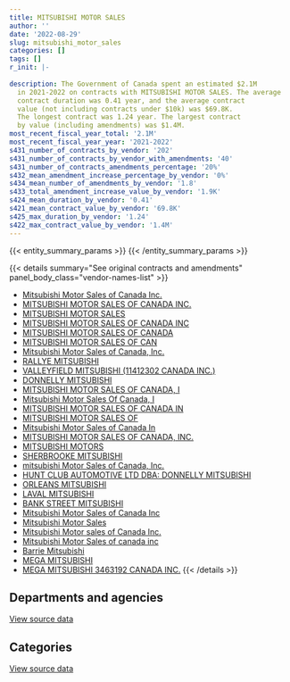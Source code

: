 ```yaml
---
title: MITSUBISHI MOTOR SALES
author: ''
date: '2022-08-29'
slug: mitsubishi_motor_sales
categories: []
tags: []
r_init: |-
  
description: The Government of Canada spent an estimated $2.1M
  in 2021-2022 on contracts with MITSUBISHI MOTOR SALES. The average
  contract duration was 0.41 year, and the average contract
  value (not including contracts under $10k) was $69.8K.
  The longest contract was 1.24 year. The largest contract
  by value (including amendments) was $1.4M.
most_recent_fiscal_year_total: '2.1M'
most_recent_fiscal_year_year: '2021-2022'
s431_number_of_contracts_by_vendor: '202'
s431_number_of_contracts_by_vendor_with_amendments: '40'
s431_number_of_contracts_amendments_percentage: '20%'
s432_mean_amendment_increase_percentage_by_vendor: '0%'
s434_mean_number_of_amendments_by_vendor: '1.8'
s433_total_amendment_increase_value_by_vendor: '1.9K'
s424_mean_duration_by_vendor: '0.41'
s421_mean_contract_value_by_vendor: '69.8K'
s425_max_duration_by_vendor: '1.24'
s422_max_contract_value_by_vendor: '1.4M'
---
```


<script src="/rmarkdown-libs/htmlwidgets/htmlwidgets.js"></script>
<link href="/rmarkdown-libs/datatables-css/datatables-crosstalk.css" rel="stylesheet" />
<script src="/rmarkdown-libs/datatables-binding/datatables.js"></script>
<script src="/rmarkdown-libs/jquery/jquery-3.6.0.min.js"></script>
<link href="/rmarkdown-libs/dt-core-bootstrap/css/dataTables.bootstrap.min.css" rel="stylesheet" />
<link href="/rmarkdown-libs/dt-core-bootstrap/css/dataTables.bootstrap.extra.css" rel="stylesheet" />
<script src="/rmarkdown-libs/dt-core-bootstrap/js/jquery.dataTables.min.js"></script>
<script src="/rmarkdown-libs/dt-core-bootstrap/js/dataTables.bootstrap.min.js"></script>
<link href="/rmarkdown-libs/crosstalk/css/crosstalk.min.css" rel="stylesheet" />
<script src="/rmarkdown-libs/crosstalk/js/crosstalk.min.js"></script>
<script src="/rmarkdown-libs/htmlwidgets/htmlwidgets.js"></script>
<link href="/rmarkdown-libs/datatables-css/datatables-crosstalk.css" rel="stylesheet" />
<script src="/rmarkdown-libs/datatables-binding/datatables.js"></script>
<script src="/rmarkdown-libs/jquery/jquery-3.6.0.min.js"></script>
<link href="/rmarkdown-libs/dt-core-bootstrap/css/dataTables.bootstrap.min.css" rel="stylesheet" />
<link href="/rmarkdown-libs/dt-core-bootstrap/css/dataTables.bootstrap.extra.css" rel="stylesheet" />
<script src="/rmarkdown-libs/dt-core-bootstrap/js/jquery.dataTables.min.js"></script>
<script src="/rmarkdown-libs/dt-core-bootstrap/js/dataTables.bootstrap.min.js"></script>
<link href="/rmarkdown-libs/crosstalk/css/crosstalk.min.css" rel="stylesheet" />
<script src="/rmarkdown-libs/crosstalk/js/crosstalk.min.js"></script>

{{< entity_summary_params >}}
{{< /entity_summary_params >}}

{{< details summary="See original contracts and amendments" panel_body_class="vendor-names-list" >}}
- [Mitsubishi Motor Sales of Canada Inc.](https://search.open.canada.ca/en/ct/?sort=contract_value_f%20desc&page=1&search_text=%22Mitsubishi%20Motor%20Sales%20of%20Canada%20Inc.%22)
- [MITSUBISHI MOTOR SALES OF CANADA INC.](https://search.open.canada.ca/en/ct/?sort=contract_value_f%20desc&page=1&search_text=%22MITSUBISHI%20MOTOR%20SALES%20OF%20CANADA%20INC.%22)
- [MITSUBISHI MOTOR SALES](https://search.open.canada.ca/en/ct/?sort=contract_value_f%20desc&page=1&search_text=%22MITSUBISHI%20MOTOR%20SALES%22)
- [MITSUBISHI MOTOR SALES OF CANADA INC](https://search.open.canada.ca/en/ct/?sort=contract_value_f%20desc&page=1&search_text=%22MITSUBISHI%20MOTOR%20SALES%20OF%20CANADA%20INC%22)
- [MITSUBISHI MOTOR SALES OF CANADA](https://search.open.canada.ca/en/ct/?sort=contract_value_f%20desc&page=1&search_text=%22MITSUBISHI%20MOTOR%20SALES%20OF%20CANADA%22)
- [MITSUBISHI MOTOR SALES OF CAN](https://search.open.canada.ca/en/ct/?sort=contract_value_f%20desc&page=1&search_text=%22MITSUBISHI%20MOTOR%20SALES%20OF%20CAN%22)
- [Mitsubishi Motor Sales of Canada, Inc.](https://search.open.canada.ca/en/ct/?sort=contract_value_f%20desc&page=1&search_text=%22Mitsubishi%20Motor%20Sales%20of%20Canada%2c%20Inc.%22)
- [RALLYE MITSUBISHI](https://search.open.canada.ca/en/ct/?sort=contract_value_f%20desc&page=1&search_text=%22RALLYE%20MITSUBISHI%22)
- [VALLEYFIELD MITSUBISHI (11412302 CANADA INC.)](https://search.open.canada.ca/en/ct/?sort=contract_value_f%20desc&page=1&search_text=%22VALLEYFIELD%20MITSUBISHI%20%2811412302%20CANADA%20INC.%29%22)
- [DONNELLY MITSUBISHI](https://search.open.canada.ca/en/ct/?sort=contract_value_f%20desc&page=1&search_text=%22DONNELLY%20MITSUBISHI%22)
- [MITSUBISHI MOTOR SALES OF CANADA, I](https://search.open.canada.ca/en/ct/?sort=contract_value_f%20desc&page=1&search_text=%22MITSUBISHI%20MOTOR%20SALES%20OF%20CANADA%2c%20I%22)
- [Mitsubishi Motor Sales Of Canada, I](https://search.open.canada.ca/en/ct/?sort=contract_value_f%20desc&page=1&search_text=%22Mitsubishi%20Motor%20Sales%20Of%20Canada%2c%20I%22)
- [MITSUBISHI MOTOR SALES OF CANADA IN](https://search.open.canada.ca/en/ct/?sort=contract_value_f%20desc&page=1&search_text=%22MITSUBISHI%20MOTOR%20SALES%20OF%20CANADA%20IN%22)
- [MITSUBISHI MOTOR SALES OF](https://search.open.canada.ca/en/ct/?sort=contract_value_f%20desc&page=1&search_text=%22MITSUBISHI%20MOTOR%20SALES%20OF%22)
- [Mitsubishi Motor Sales of Canada In](https://search.open.canada.ca/en/ct/?sort=contract_value_f%20desc&page=1&search_text=%22Mitsubishi%20Motor%20Sales%20of%20Canada%20In%22)
- [MITSUBISHI MOTOR SALES OF CANADA, INC.](https://search.open.canada.ca/en/ct/?sort=contract_value_f%20desc&page=1&search_text=%22MITSUBISHI%20MOTOR%20SALES%20OF%20CANADA%2c%20INC.%22)
- [MITSUBISHI MOTORS](https://search.open.canada.ca/en/ct/?sort=contract_value_f%20desc&page=1&search_text=%22MITSUBISHI%20MOTORS%22)
- [SHERBROOKE MITSUBISHI](https://search.open.canada.ca/en/ct/?sort=contract_value_f%20desc&page=1&search_text=%22SHERBROOKE%20MITSUBISHI%22)
- [mitsubishi Motor Sales of Canada, Inc.](https://search.open.canada.ca/en/ct/?sort=contract_value_f%20desc&page=1&search_text=%22mitsubishi%20Motor%20Sales%20of%20Canada%2c%20Inc.%22)
- [HUNT CLUB AUTOMOTIVE LTD DBA: DONNELLY MITSUBISHI](https://search.open.canada.ca/en/ct/?sort=contract_value_f%20desc&page=1&search_text=%22HUNT%20CLUB%20AUTOMOTIVE%20LTD%20DBA%3a%20DONNELLY%20MITSUBISHI%22)
- [ORLEANS MITSUBISHI](https://search.open.canada.ca/en/ct/?sort=contract_value_f%20desc&page=1&search_text=%22ORLEANS%20MITSUBISHI%22)
- [LAVAL MITSUBISHI](https://search.open.canada.ca/en/ct/?sort=contract_value_f%20desc&page=1&search_text=%22LAVAL%20MITSUBISHI%22)
- [BANK STREET MITSUBISHI](https://search.open.canada.ca/en/ct/?sort=contract_value_f%20desc&page=1&search_text=%22BANK%20STREET%20MITSUBISHI%22)
- [Mitsubishi Motor Sales of Canada Inc](https://search.open.canada.ca/en/ct/?sort=contract_value_f%20desc&page=1&search_text=%22Mitsubishi%20Motor%20Sales%20of%20Canada%20Inc%22)
- [Mitsubishi Motor Sales](https://search.open.canada.ca/en/ct/?sort=contract_value_f%20desc&page=1&search_text=%22Mitsubishi%20Motor%20Sales%22)
- [Mitsubishi Motor sales of Canada Inc.](https://search.open.canada.ca/en/ct/?sort=contract_value_f%20desc&page=1&search_text=%22Mitsubishi%20Motor%20sales%20of%20Canada%20Inc.%22)
- [Mitsubishi Motor Sales of canada inc](https://search.open.canada.ca/en/ct/?sort=contract_value_f%20desc&page=1&search_text=%22Mitsubishi%20Motor%20Sales%20of%20canada%20inc%22)
- [Barrie Mitsubishi](https://search.open.canada.ca/en/ct/?sort=contract_value_f%20desc&page=1&search_text=%22Barrie%20Mitsubishi%22)
- [MEGA MITSUBISHI](https://search.open.canada.ca/en/ct/?sort=contract_value_f%20desc&page=1&search_text=%22MEGA%20MITSUBISHI%22)
- [MEGA MITSUBISHI 3463192 CANADA INC.](https://search.open.canada.ca/en/ct/?sort=contract_value_f%20desc&page=1&search_text=%22MEGA%20MITSUBISHI%203463192%20CANADA%20INC.%22)
{{< /details >}}

## Departments and agencies

<div id="htmlwidget-1" style="width:100%;height:auto;" class="datatables html-widget"></div>
<script type="application/json" data-for="htmlwidget-1">{"x":{"style":"bootstrap","filter":"none","vertical":false,"data":[["<a href=\"/departments/aafc-aac/\">Agriculture and Agri-Food Canada<\/a>","<a href=\"/departments/cbsa-asfc/\">Canada Border Services Agency<\/a>","<a href=\"/departments/cfia-acia/\">Canadian Food Inspection Agency<\/a>","<a href=\"/departments/cic/\">Immigration, Refugees and Citizenship Canada<\/a>","<a href=\"/departments/cra-arc/\">Canada Revenue Agency<\/a>","<a href=\"/departments/csc-scc/\">Correctional Service of Canada<\/a>","<a href=\"/departments/dfo-mpo/\">Fisheries and Oceans Canada<\/a>","<a href=\"/departments/dnd-mdn/\">National Defence<\/a>","<a href=\"/departments/ec/\">Environment and Climate Change Canada<\/a>","<a href=\"/departments/hc-sc/\">Health Canada<\/a>","<a href=\"/departments/ic/\">Innovation, Science and Economic Development Canada<\/a>","<a href=\"/departments/isc-sac/\">Indigenous Services Canada<\/a>","<a href=\"/departments/jus/\">Department of Justice Canada<\/a>","<a href=\"/departments/osgg-bsgg/\">Office of the Secretary to the Governor General<\/a>","<a href=\"/departments/phac-aspc/\">Public Health Agency of Canada<\/a>","<a href=\"/departments/pwgsc-tpsgc/\">Public Services and Procurement Canada<\/a>","<a href=\"/departments/rcmp-grc/\">Royal Canadian Mounted Police<\/a>","<a href=\"/departments/tc/\">Transport Canada<\/a>","<a href=\"/departments/tsb-bst/\">Transportation Safety Board of Canada<\/a>","<a href=\"/departments/vac-acc/\">Veterans Affairs Canada<\/a>"],[57739.68,29651.77,null,null,null,457446.26,31190.27,1632502.17,null,null,44933.89,null,44933.89,44930.16,null,null,233071.79,419591.25,null,45736.08],[170134.9,227834.22,87371.64,null,56112.91,40070.1,117188.89,126756.66,null,null,130084.92,392382.9,null,null,40075.35,212940.78,657585.34,44933.89,43867.56,null],[288055.8,null,23864.21,null,27049.25,72882.74,325147.06,null,null,null,null,null,null,86200.92,341753.76,203372.46,151979.09,1479656.21,null,null],[102513.5,150497.22,null,86040.73,null,45384.08,386463.82,240490.05,33614.42,40070.1,null,null,null,null,103556.22,137897.29,45932.12,773661.4,null,null]],"container":"<table class=\"table table-striped table-hover row-border order-column display\">\n  <thead>\n    <tr>\n      <th>Department<\/th>\n      <th>2018-2019<\/th>\n      <th>2019-2020<\/th>\n      <th>2020-2021<\/th>\n      <th>2021-2022<\/th>\n    <\/tr>\n  <\/thead>\n<\/table>","options":{"order":[[4,"desc"]],"pageLength":10,"autoWidth":true,"columnDefs":[{"targets":1,"render":"function(data, type, row, meta) {\n    return type !== 'display' ? data : DTWidget.formatCurrency(data, \"$\", 2, 3, \",\", \".\", true, null);\n  }"},{"targets":2,"render":"function(data, type, row, meta) {\n    return type !== 'display' ? data : DTWidget.formatCurrency(data, \"$\", 2, 3, \",\", \".\", true, null);\n  }"},{"targets":3,"render":"function(data, type, row, meta) {\n    return type !== 'display' ? data : DTWidget.formatCurrency(data, \"$\", 2, 3, \",\", \".\", true, null);\n  }"},{"targets":4,"render":"function(data, type, row, meta) {\n    return type !== 'display' ? data : DTWidget.formatCurrency(data, \"$\", 2, 3, \",\", \".\", true, null);\n  }"},{"width":"16%","targets":[1,2,3,4]},{"className":"dt-right","targets":[1,2,3,4]}],"orderClasses":false}},"evals":["options.columnDefs.0.render","options.columnDefs.1.render","options.columnDefs.2.render","options.columnDefs.3.render"],"jsHooks":[]}</script>
<p class="text-right">
<a href="https://github.com/GoC-Spending/contracts-data/tree/main/data/out/vendors/mitsubishi_motor_sales/summary_by_fiscal_year_by_department.csv" class="source-data-link btn btn-link">View source data</a>
</p>

## Categories

<div id="htmlwidget-2" style="width:100%;height:auto;" class="datatables html-widget"></div>
<script type="application/json" data-for="htmlwidget-2">{"x":{"style":"bootstrap","filter":"none","vertical":false,"data":[["<a href=\"/categories/other/\">(Other)<\/a>","<a href=\"/categories/defence/\">Defence<\/a>","<a href=\"/categories/transportation_and_logistics/\">Transportation and logistics<\/a>","<a href=\"/categories/industrial_products_and_services/\">Industrial products and services<\/a>"],[null,1610279.34,1409225.04,22222.83],[null,126756.66,2220583.39,null],[null,null,2999961.5,null],[105906.29,240490.05,1799724.6,null]],"container":"<table class=\"table table-striped table-hover row-border order-column display\">\n  <thead>\n    <tr>\n      <th>Category<\/th>\n      <th>2018-2019<\/th>\n      <th>2019-2020<\/th>\n      <th>2020-2021<\/th>\n      <th>2021-2022<\/th>\n    <\/tr>\n  <\/thead>\n<\/table>","options":{"order":[[4,"desc"]],"dom":"t","pageLength":30,"autoWidth":true,"columnDefs":[{"targets":1,"render":"function(data, type, row, meta) {\n    return type !== 'display' ? data : DTWidget.formatCurrency(data, \"$\", 2, 3, \",\", \".\", true, null);\n  }"},{"targets":2,"render":"function(data, type, row, meta) {\n    return type !== 'display' ? data : DTWidget.formatCurrency(data, \"$\", 2, 3, \",\", \".\", true, null);\n  }"},{"targets":3,"render":"function(data, type, row, meta) {\n    return type !== 'display' ? data : DTWidget.formatCurrency(data, \"$\", 2, 3, \",\", \".\", true, null);\n  }"},{"targets":4,"render":"function(data, type, row, meta) {\n    return type !== 'display' ? data : DTWidget.formatCurrency(data, \"$\", 2, 3, \",\", \".\", true, null);\n  }"},{"width":"16%","targets":[1,2,3,4]},{"className":"dt-right","targets":[1,2,3,4]}],"orderClasses":false,"lengthMenu":[10,25,30,50,100]}},"evals":["options.columnDefs.0.render","options.columnDefs.1.render","options.columnDefs.2.render","options.columnDefs.3.render"],"jsHooks":[]}</script>
<p class="text-right">
<a href="https://github.com/GoC-Spending/contracts-data/tree/main/data/out/vendors/mitsubishi_motor_sales/summary_by_fiscal_year_by_category.csv" class="source-data-link btn btn-link">View source data</a>
</p>
